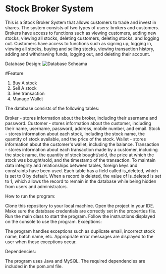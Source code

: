 # Stock Broker System
This is a Stock Broker System that allows customers to trade and invest in shares. The system consists of two types of users: brokers and customers. Brokers have access to functions such as viewing customers, adding new stocks, viewing all stocks, deleting customers, deleting stocks, and logging out. Customers have access to functions such as signing up, logging in, viewing all stocks, buying and selling stocks, viewing transaction history, adding and withdrawing funds, logging out, and deleting their account.

Database Design:
![Database Scheama](https://user-images.githubusercontent.com/71522419/234503281-ee24169a-c2f9-4520-8924-d7639b10efb9.jpg)


#Feature

  1. Buy A stock
  2. Sell A stock
  3. See transaction
  4. Manage Wallet
  
The database consists of the following tables:

Broker - stores information about the broker, including their username and password.
Customer - stores information about the customer, including their name, username, password, address, mobile number, and email.
Stock - stores information about each stock, including the stock name, the quantity of stock available, and the price of the stock.
Wallet - stores information about the customer's wallet, including the balance.
Transaction - stores information about each transaction made by a customer, including the stock name, the quantity of stock bought/sold, the price at which the stock was bought/sold, and the timestamp of the transaction.
To maintain data integrity and relationships between tables, foreign keys and constraints have been used. Each table has a field called is_deleted, which is set to 0 by default. When a record is deleted, the value of is_deleted is set to 1, which allows the record to remain in the database while being hidden from users and administrators.

How to run the program:

Clone this repository to your local machine.
Open the project in your IDE.
Make sure the database credentials are correctly set in the properties file.
Run the main class to start the program.
Follow the instructions displayed on the console to use the program.
Exceptions:

The program handles exceptions such as duplicate email, incorrect stock name, batch name, etc. Appropriate error messages are displayed to the user when these exceptions occur.

Dependencies:

The program uses Java and MySQL. The required dependencies are included in the pom.xml file.


